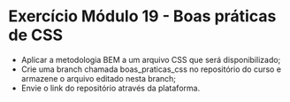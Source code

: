 # Exercício Módulo 19 - Boas práticas de CSS

-   Aplicar a metodologia BEM a um arquivo CSS que será disponibilizado;
-   Crie uma branch chamada boas_praticas_css no repositório do curso e armazene o arquivo editado nesta branch;
-   Envie o link do repositório através da plataforma.
